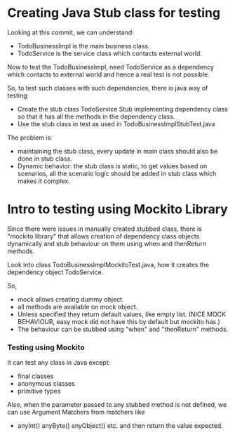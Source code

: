# Creating Java Stub class for testing

Looking at this commit, we can understand:

- TodoBusinessImpl is the main business class.
- TodoService is the service class which contacts external world.

Now to test the TodoBusinessImpl, need TodoService as a dependency
which contacts to external world and hence a real test is not possible.

So, to test such classes with such dependencies, there is java way of
testing:

- Create the stub class TodoService Stub implementing dependency class so that it has 
all the methods in the dependency class.
- Use the stub class in test as used in TodoBusinessImplStubTest.java

The problem is:
- maintaining the stub class, every update in main class should also be
 done in stub class.
- Dynamic behavior: the stub class is static, to get values based on
 scenarios, all the scenario logic should be added in stub class which makes 
 it complex.


# Intro to testing using Mockito Library

Since there were issues in manually created stubbed class, there is 
"mockito library" that allows creation of dependency class objects 
dynamically and stub behaviour on them using when and 
thenReturn methods.

Look into class TodoBusinessImplMockitoTest.java, how it creates the 
dependency object TodoService.

So, 
- mock allows creating dummy object.
- all methods are available on mock object.
- Unless specified they return default values, like empty list.
(NICE MOCK BEHAVIOUR, easy mock did not have this by default but mockito has.)
- The behaviour can be stubbed using "when" and "thenReturn" methods.


### Testing using Mockito

It can test any class in Java except:
  - final classes
  - anonymous classes
  - primitive types
  
Also, when the parameter passed to any stubbed method is not defined, 
we can use Argument Matchers from matchers like

- anyInt() anyByte() anyObject() etc. 
and then return the value expected.
